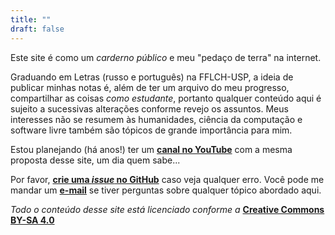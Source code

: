 ```yaml
---
title: ""
draft: false
---
```


Este site é como um *carderno público* e meu "pedaço de terra" na internet.

<!-- Os detalhes estão **[aqui]({{ ref "broadcasts.md" }})**. -->

Graduando em Letras (russo e português) na FFLCH-USP, a ideia de publicar minhas notas é, além de ter um arquivo do meu progresso, compartilhar as coisas *como estudante*, portanto qualquer conteúdo aqui é sujeito a sucessivas alterações conforme revejo os assuntos. Meus interesses não se resumem às humanidades, ciência da computação e software livre também são tópicos de grande importância para mim.

Estou planejando (há anos!) ter um **[canal no YouTube](https://www.youtube.com/channel/UCTPvakiIaL2Z1F9UNCOml6g)** com a mesma proposta desse site, um dia quem sabe...

<!-- Currently I'm working on **[extend.sile](https://github.com/jodros/extend.sile)**. -->

Por favor, **[crie uma *issue* no GitHub](https://github.com/jodros/jodros.github.io/issues/new)** caso veja qualquer erro. Você pode me mandar um **[ e-mail](mailto:jopealqui@gmail.com)** se tiver perguntas sobre qualquer tópico abordado aqui.

*Todo o conteúdo desse site está licenciado conforme a* **[Creative Commons BY-SA 4.0](https://creativecommons.org/licenses/by-sa/4.0/deed.pt-br)**
